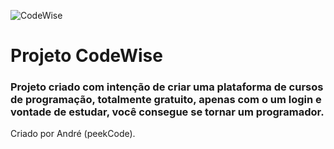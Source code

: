 ![CodeWise](https://github.com/firminogg/codewise/assets/59296347/b2c0474d-63dc-435f-a745-4eb42ea16214)

# Projeto CodeWise
### Projeto criado com intenção de criar uma plataforma de cursos de programação, totalmente gratuito, apenas com o um login e vontade de estudar, você consegue se tornar um programador.

Criado por André (peekCode).

